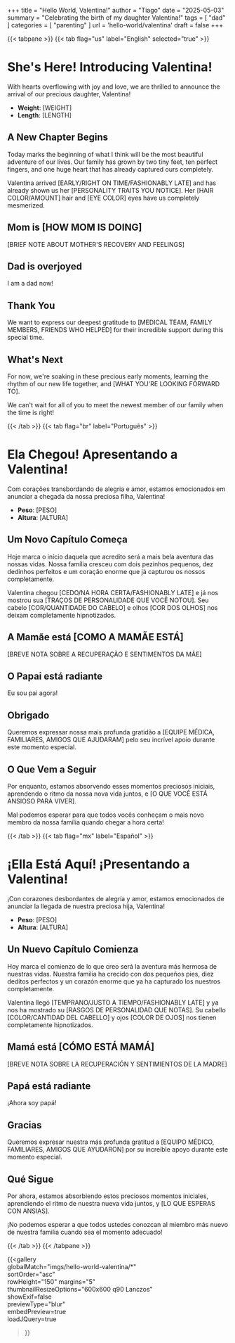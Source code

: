 +++
title = "Hello World, Valentina!"
author = "Tiago"
date = "2025-05-03"
summary = "Celebrating the birth of my daughter Valentina!"
tags = [
    "dad"
]
categories = [
    "parenting"
]
url = 'hello-world/valentina'
draft = false
+++

{{< tabpane >}}
{{< tab flag="us" label="English" selected="true" >}}

# She's Here! Introducing Valentina!

With hearts overflowing with joy and love, we are thrilled to announce the arrival of our precious daughter, Valentina!

- **Weight**: [WEIGHT]
- **Length**: [LENGTH]

## A New Chapter Begins

Today marks the beginning of what I think will be the most beautiful adventure of our lives. Our family has grown by two tiny feet, ten perfect fingers, and one huge heart that has already captured ours completely.

Valentina arrived [EARLY/RIGHT ON TIME/FASHIONABLY LATE] and has already shown us her [PERSONALITY TRAITS YOU NOTICE]. Her [HAIR COLOR/AMOUNT] hair and [EYE COLOR] eyes have us completely mesmerized.

## Mom is [HOW MOM IS DOING]

[BRIEF NOTE ABOUT MOTHER'S RECOVERY AND FEELINGS]

## Dad is overjoyed
I am a dad now!

## Thank You

We want to express our deepest gratitude to [MEDICAL TEAM, FAMILY MEMBERS, FRIENDS WHO HELPED] for their incredible support during this special time.

## What's Next

For now, we're soaking in these precious early moments, learning the rhythm of our new life together, and [WHAT YOU'RE LOOKING FORWARD TO].

We can't wait for all of you to meet the newest member of our family when the time is right!

{{< /tab >}}
{{< tab flag="br" label="Português" >}}

# Ela Chegou! Apresentando a Valentina!

Com corações transbordando de alegria e amor, estamos emocionados em anunciar a chegada da nossa preciosa filha, Valentina!

- **Peso**: [PESO]
- **Altura**: [ALTURA]

## Um Novo Capítulo Começa

Hoje marca o início daquela que acredito será a mais bela aventura das nossas vidas. Nossa família cresceu com dois pezinhos pequenos, dez dedinhos perfeitos e um coração enorme que já capturou os nossos completamente.

Valentina chegou [CEDO/NA HORA CERTA/FASHIONABLY LATE] e já nos mostrou sua [TRAÇOS DE PERSONALIDADE QUE VOCÊ NOTOU]. Seu cabelo [COR/QUANTIDADE DO CABELO] e olhos [COR DOS OLHOS] nos deixam completamente hipnotizados.

## A Mamãe está [COMO A MAMÃE ESTÁ]

[BREVE NOTA SOBRE A RECUPERAÇÃO E SENTIMENTOS DA MÃE]

## O Papai está radiante
Eu sou pai agora!

## Obrigado

Queremos expressar nossa mais profunda gratidão a [EQUIPE MÉDICA, FAMILIARES, AMIGOS QUE AJUDARAM] pelo seu incrível apoio durante este momento especial.

## O Que Vem a Seguir

Por enquanto, estamos absorvendo esses momentos preciosos iniciais, aprendendo o ritmo da nossa nova vida juntos, e [O QUE VOCÊ ESTÁ ANSIOSO PARA VIVER].

Mal podemos esperar para que todos vocês conheçam o mais novo membro da nossa família quando chegar a hora certa!

{{< /tab >}}
{{< tab flag="mx" label="Español" >}}

# ¡Ella Está Aquí! ¡Presentando a Valentina!

¡Con corazones desbordantes de alegría y amor, estamos emocionados de anunciar la llegada de nuestra preciosa hija, Valentina!

- **Peso**: [PESO]
- **Altura**: [ALTURA]

## Un Nuevo Capítulo Comienza

Hoy marca el comienzo de lo que creo será la aventura más hermosa de nuestras vidas. Nuestra familia ha crecido con dos pequeños pies, diez deditos perfectos y un corazón enorme que ya ha capturado los nuestros completamente.

Valentina llegó [TEMPRANO/JUSTO A TIEMPO/FASHIONABLY LATE] y ya nos ha mostrado su [RASGOS DE PERSONALIDAD QUE NOTAS]. Su cabello [COLOR/CANTIDAD DEL CABELLO] y ojos [COLOR DE OJOS] nos tienen completamente hipnotizados.

## Mamá está [CÓMO ESTÁ MAMÁ]

[BREVE NOTA SOBRE LA RECUPERACIÓN Y SENTIMIENTOS DE LA MADRE]

## Papá está radiante
¡Ahora soy papá!

## Gracias

Queremos expresar nuestra más profunda gratitud a [EQUIPO MÉDICO, FAMILIARES, AMIGOS QUE AYUDARON] por su increíble apoyo durante este momento especial.

## Qué Sigue

Por ahora, estamos absorbiendo estos preciosos momentos iniciales, aprendiendo el ritmo de nuestra nueva vida juntos, y [LO QUE ESPERAS CON ANSIAS].

¡No podemos esperar a que todos ustedes conozcan al miembro más nuevo de nuestra familia cuando sea el momento adecuado!

{{< /tab >}}
{{< /tabpane >}}

{{<gallery  
    globalMatch="imgs/hello-world-valentina/*"  
    sortOrder="asc"  
    rowHeight="150"
    margins="5"  
    thumbnailResizeOptions="600x600 q90 Lanczos"  
    showExif=false  
    previewType="blur"  
    embedPreview=true  
    loadJQuery=true  
>}}  

